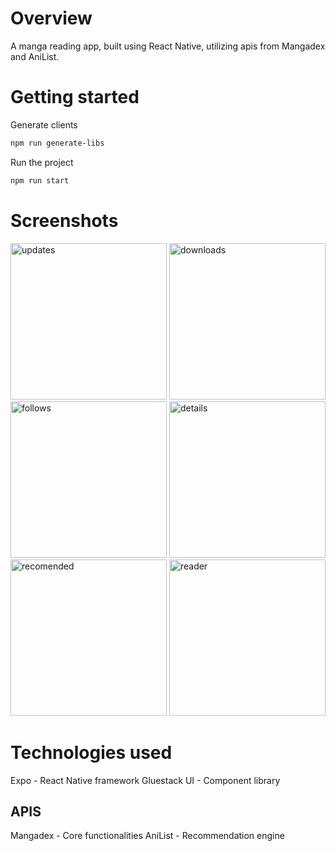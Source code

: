 # Overview

A manga reading app, built using React Native, utilizing apis from Mangadex and AniList.

# Getting started

Generate clients

```bash
npm run generate-libs
```

Run the project

```bash
npm run start
```

# Screenshots

<img src="https://github.com/user-attachments/assets/5e856146-1998-4852-bcab-e1d5bdaa85ca" alt="updates" width="250">
<img src="https://github.com/user-attachments/assets/9686629a-2582-4de4-9abf-8daeda70b991" alt="downloads" width="250">
<img src="https://github.com/user-attachments/assets/10582945-0317-4cbf-947f-4493955fc9c8" alt="follows" width="250">
<img src="https://github.com/user-attachments/assets/a25f2ead-86b8-40f2-8f50-3b6dbafd3513" alt="details" width="250">
<img src="https://github.com/user-attachments/assets/c62384e9-4ec3-4832-b1bf-5b18e283dcb0" alt="recomended" width="250">
<img src="https://github.com/user-attachments/assets/2b37c080-b36a-432e-9fda-60c7de84fb66" alt="reader" width="250">

# Technologies used

Expo - React Native framework
Gluestack UI - Component library

## APIS

Mangadex - Core functionalities
AniList - Recommendation engine
